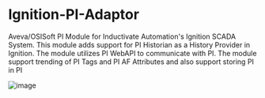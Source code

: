 # Ignition-PI-Adaptor

Aveva/OSISoft PI Module for Inductivate Automation's Ignition SCADA System. This module adds support for PI Historian as a History Provider in Ignition. The module utilizes PI WebAPI to communicate with PI. The module support trending of PI Tags and PI AF Attributes and also support storing PI in PI

![image](https://user-images.githubusercontent.com/37518623/188066051-f4c05d2c-b679-4e73-be52-d94d232a5b06.png)

